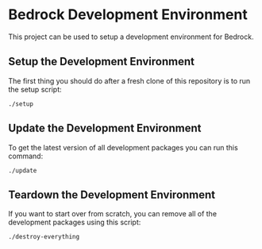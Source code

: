 # Bedrock Development Environment

This project can be used to setup a development environment for Bedrock.

## Setup the Development Environment

The first thing you should do after a fresh clone of this repository is
to run the setup script:

    ./setup
 
## Update the Development Environment

To get the latest version of all development packages you can run this
command:

    ./update

## Teardown the Development Environment

If you want to start over from scratch, you can remove all of the development
packages using this script:

    ./destroy-everything
